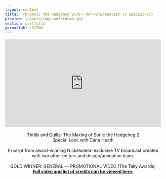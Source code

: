 ```yaml
---
layout: content
title:  <b>Sonic the Hedgehog 2</b> <br><i>Broadcast TV Special</i>
preview: \assets\img\sonicthumb.jpg
section: portfolio
permalink: /S2TNQ
---
```



<!-- <body><center><iframe width="560" height="315" src="https://www.youtube.com/embed/dhVBuOhmNVc" title="YouTube video player" frameborder="0" allow="accelerometer; autoplay; clipboard-write; encrypted-media; gyroscope; picture-in-picture; web-share" allowfullscreen></iframe></center></body> -->

<body><center><div style="padding:56.25% 0 0 0;position:relative;"><iframe src="https://player.vimeo.com/video/803709125?h=9d543759d1&amp;badge=0&amp;autopause=0&amp;player_id=0&amp;app_id=58479" frameborder="0" allow="autoplay; fullscreen; picture-in-picture" allowfullscreen style="position:absolute;top:0;left:0;width:100%;height:100%;" title="Thrills &amp;amp; Quills - Excerpt.mp4"></iframe></div><script src="https://player.vimeo.com/api/player.js"></script>

<br>
Thrills and Quills: The Making of Sonic the Hedgehog 2
<br>
Special Look with Dana Heath
<br>
<br>
Excerpt from award-winning Nickelodeon exclusive TV broadcast created with two other editors and design/animation team.<br><br>GOLD WINNER: GENERAL — PROMOTIONAL VIDEO (The Telly Awards)<br><b><a href="https://www.tellyawards.com/winners/2023/promotional-video/general-entertainment/thrills-quills-the-making-of-sonic-the-hedgehog-2/289769">Full video and list of credits can be viewed here.</a></b>
<br><br>
<!-- Excerpt from Nickelodeon exclusive TV broadcast. Collaborated with two other editors and design/animation team.<br> -->

<!-- Full video <a href="https://youtu.be/dhVBuOhmNVc">can be viewed here.</a> <br> -->

</center></body>